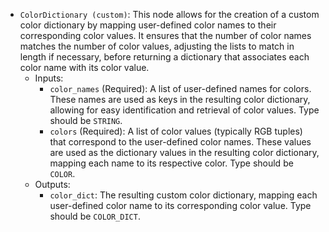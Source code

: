 - `ColorDictionary (custom)`: This node allows for the creation of a custom color dictionary by mapping user-defined color names to their corresponding color values. It ensures that the number of color names matches the number of color values, adjusting the lists to match in length if necessary, before returning a dictionary that associates each color name with its color value.
    - Inputs:
        - `color_names` (Required): A list of user-defined names for colors. These names are used as keys in the resulting color dictionary, allowing for easy identification and retrieval of color values. Type should be `STRING`.
        - `colors` (Required): A list of color values (typically RGB tuples) that correspond to the user-defined color names. These values are used as the dictionary values in the resulting color dictionary, mapping each name to its respective color. Type should be `COLOR`.
    - Outputs:
        - `color_dict`: The resulting custom color dictionary, mapping each user-defined color name to its corresponding color value. Type should be `COLOR_DICT`.
